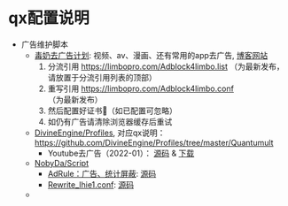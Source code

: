 # qx配置说明

- 广告维护脚本
    - [毒奶去广告计划](https://github.com/limbopro/Adblock4limbo): 视频、av、漫画、还有常用的app去广告, [博客网站](https://limbopro.com/archives/12904.html)
        1. 分流引用 https://limbopro.com/Adblock4limbo.list （为最新发布，请放置于分流引用列表的顶部）
        2. 重写引用 https://limbopro.com/Adblock4limbo.conf （为最新发布）
        3. 然后配置好证书📄（如已配置可忽略）
        4. 如仍有广告请清除浏览器缓存后重试
    - [DivineEngine/Profiles](https://github.com/DivineEngine/Profiles/tree/master), 对应qx说明： https://github.com/DivineEngine/Profiles/tree/master/Quantumult
        - Youtube去广告（2022-01）： [源码](https://github.com/DivineEngine/Profiles/blob/master/Quantumult/Rewrite/Block/YouTubeAds.conf) &  [下载](https://raw.githubusercontent.com/DivineEngine/Profiles/master/Quantumult/Rewrite/Block/YouTubeAds.conf)
    - [NobyDa/Script](https://github.com/NobyDa/Script/tree/master/QuantumultX)
        - [AdRule：广告、统计屏蔽](https://github.com/NobyDa/Script/blob/master/QuantumultX/AdRule.list): [源码](https://raw.githubusercontent.com/NobyDa/Script/master/QuantumultX/AdRule.list)
        - [Rewrite_lhie1.conf](https://github.com/NobyDa/Script/blob/master/QuantumultX/Rewrite_lhie1.conf): [源码](https://raw.githubusercontent.com/NobyDa/Script/master/QuantumultX/Rewrite_lhie1.conf)
    - 